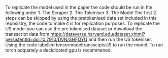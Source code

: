 To replicate the model used in the paper the code should be run in hte following order
    1. The Scraper
    2. The Tokeniser
    3. The Model
The first 2 steps can be skipped by using the pretokenised data set included in this reposistry, the code to make it is for replication purposes.
To replicate the US model you can use the pre tokenised dataset or download the transscript data from https://dataverse.harvard.edu/dataset.xhtml?persistentId=doi:10.7910/DVN/SHFQYU and then run the US tokeniser. Using the code labelled tensormodeltranssciptsUS to run the model.
To run torch adquately a decidicated gpu is recommened.
